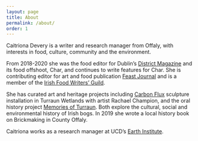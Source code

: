 ```yaml
---
layout: page
title: About
permalink: /about/
order: 1
---
```


Caitriona Devery is a writer and research manager from Offaly, with interests in food, culture, community and the environment.

From 2018-2020 she was the food editor for Dublin’s [District Magazine](https://districtmagazine.ie/) and its food offshoot, Char, and continues to write features for Char. She is contributing editor for art and food publication [Feast Journal](https://feastjournal.co.uk/) and is a member of the [Irish Food Writers’ Guild](https://www.irishfoodwritersguild.ie/).
  
She has curated art and heritage projects including [Carbon Flux](https://rachaelchampion.com/carbon-flux) sculpture installation in Turraun Wetlands with artist Rachael Champion, and the oral history project [Memories of Turraun](https://www.facebook.com/turraun/). Both explore the cultural, social and environmental history of Irish bogs. In 2019 she wrote a local history book on Brickmaking in County Offaly. 

Caitriona works as a research manager at UCD’s [Earth Institute](https://www.ucd.ie/earth/). 